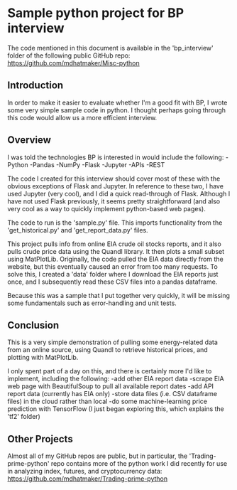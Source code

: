 # Sample python project for BP interview

The code mentioned in this document is available in the 'bp_interview' folder of the following public GitHub repo:
<https://github.com/mdhatmaker/Misc-python>


## Introduction

In order to make it easier to evaluate whether I'm a good fit with BP, I wrote some very simple sample code in python. I thought perhaps going through this code would allow us a more efficient interview.

## Overview

I was told the technologies BP is interested in would include the following:
-Python
-Pandas
-NumPy
-Flask
-Jupyter
-APIs
-REST

The code I created for this interview should cover most of these with the obvious exceptions of Flask and Jupyter. In reference to these two, I have used Jupyter (very cool), and I did a quick read-through of Flask. Although I have not used Flask previously, it seems pretty straightforward (and also very cool as a way to quickly implement python-based web pages). 

The code to run is the 'sample.py' file. This imports functionality from the 'get_historical.py' and 'get_report_data.py' files.

This project pulls info from online EIA crude oil stocks reports, and it also pulls crude price data using the Quandl library. It then plots a small subset using MatPlotLib. Originally, the code pulled the EIA data directly from the website, but this eventually caused an error from too many requests. To solve this, I created a 'data' folder where I download the EIA reports just once, and I subsequently read these CSV files into a pandas dataframe.

Because this was a sample that I put together very quickly, it will be missing some fundamentals such as error-handling and unit tests.

## Conclusion

This is a very simple demonstration of pulling some energy-related data from an online source, using Quandl to retrieve historical prices, and plotting with MatPlotLib.

I only spent part of a day on this, and there is certainly more I'd like to implement, including the following:
-add other EIA report data
-scrape EIA web page with BeautifulSoup to pull all available report dates
-add API report data (currently has EIA only)
-store data files (i.e. CSV dataframe files) in the cloud rather than local
-do some machine-learning price prediction with TensorFlow (I just began exploring this, which explains the 'tf2' folder)

## Other Projects

Almost all of my GitHub repos are public, but in particular, the 'Trading-prime-python' repo contains more of the python work I did recently for use in analyzing index, futures, and cryptocurrency data:
<https://github.com/mdhatmaker/Trading-prime-python>

